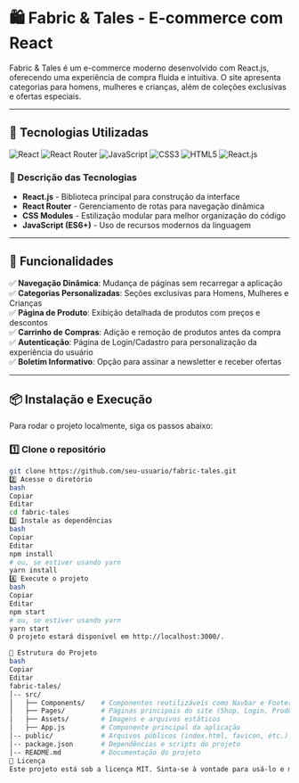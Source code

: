 # 🛍️ Fabric & Tales - E-commerce com React

Fabric & Tales é um e-commerce moderno desenvolvido com React.js, oferecendo uma experiência de compra fluida e intuitiva. O site apresenta categorias para homens, mulheres e crianças, além de coleções exclusivas e ofertas especiais.

---

## 🚀 Tecnologias Utilizadas

<div align="left">

![React](https://img.shields.io/badge/React-20232A?style=for-the-badge&logo=react&logoColor=61DAFB) 
![React Router](https://img.shields.io/badge/React_Router-CA4245?style=for-the-badge&logo=react-router&logoColor=white) 
![JavaScript](https://img.shields.io/badge/JavaScript-F7DF1E?style=for-the-badge&logo=javascript&logoColor=black) 
![CSS3](https://img.shields.io/badge/CSS3-1572B6?style=for-the-badge&logo=css3&logoColor=white) 
![HTML5](https://img.shields.io/badge/HTML5-E34F26?style=for-the-badge&logo=html5&logoColor=white) 
![React.js](https://img.shields.io/badge/React.js-20232A?style=for-the-badge&logo=react&logoColor=61DAFB)  

</div>



### 📌 Descrição das Tecnologias

- **React.js** - Biblioteca principal para construção da interface  
- **React Router** - Gerenciamento de rotas para navegação dinâmica  
- **CSS Modules** - Estilização modular para melhor organização do código  
- **JavaScript (ES6+)** - Uso de recursos modernos da linguagem  

---

## 📌 Funcionalidades

✅ **Navegação Dinâmica**: Mudança de páginas sem recarregar a aplicação  
✅ **Categorias Personalizadas**: Seções exclusivas para Homens, Mulheres e Crianças  
✅ **Página de Produto**: Exibição detalhada de produtos com preços e descontos  
✅ **Carrinho de Compras**: Adição e remoção de produtos antes da compra  
✅ **Autenticação**: Página de Login/Cadastro para personalização da experiência do usuário  
✅ **Boletim Informativo**: Opção para assinar a newsletter e receber ofertas  

---

## 📦 Instalação e Execução  

Para rodar o projeto localmente, siga os passos abaixo:

### 1️⃣ Clone o repositório  
```bash
git clone https://github.com/seu-usuario/fabric-tales.git
2️⃣ Acesse o diretório
bash
Copiar
Editar
cd fabric-tales
3️⃣ Instale as dependências
bash
Copiar
Editar
npm install
# ou, se estiver usando yarn
yarn install
4️⃣ Execute o projeto
bash
Copiar
Editar
npm start
# ou, se estiver usando yarn
yarn start
O projeto estará disponível em http://localhost:3000/.

📂 Estrutura do Projeto
bash
Copiar
Editar
fabric-tales/
│-- src/
│   ├── Components/    # Componentes reutilizáveis como Navbar e Footer
│   ├── Pages/         # Páginas principais do site (Shop, Login, Product, etc.)
│   ├── Assets/        # Imagens e arquivos estáticos
│   ├── App.js         # Componente principal da aplicação
│-- public/            # Arquivos públicos (index.html, favicon, etc.)
│-- package.json       # Dependências e scripts do projeto
│-- README.md          # Documentação do projeto
📄 Licença
Este projeto está sob a licença MIT. Sinta-se à vontade para usá-lo e modificá-lo conforme necessário.
